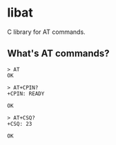 # libat
C library for AT commands.

## What's AT commands?
```
> AT
OK
```
```
> AT+CPIN?
+CPIN: READY

OK
```
```
> AT+CSQ?
+CSQ: 23

OK
```